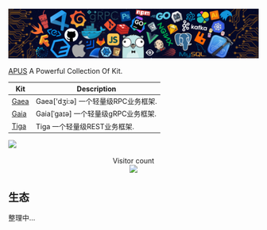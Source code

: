 ![APUS banner](./header.png)

[APUS](https://github.com/apus-run) A Powerful Collection Of Kit.

| Kit                                                            	| Description                                      |
| ----------------------------------------------------------------- | ------------------------------------------------ |
| [Gaea](https://github.com/apus-run/gaea)                       	| Gaea['dʒi:ə] 一个轻量级RPC业务框架.                |
| [Gaia](https://github.com/apus-run/gaia) 							| Gaia[ˈɡaɪə] 一个轻量级gRPC业务框架.                |
| [Tiga](https://github.com/apus-run/tiga) 							| Tiga 一个轻量级REST业务框架.						   |


![](https://activity-graph.herokuapp.com/graph?username=moocss&theme=redical)



<p align="center">
  Visitor count<br>
  <img src="https://profile-counter.glitch.me/moocss/count.svg" />
</p>


## 生态

整理中...
